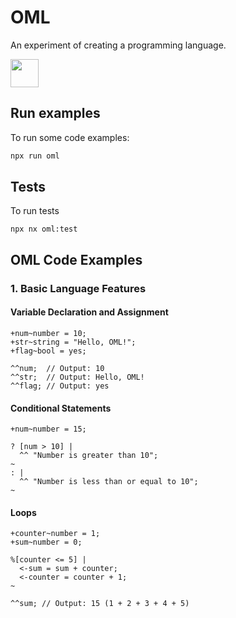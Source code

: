 # OML

An experiment of creating a programming language.

<a alt="Nx logo" href="https://nx.dev" target="_blank" rel="noreferrer"><img src="https://raw.githubusercontent.com/nrwl/nx/master/images/nx-logo.png" width="45"></a>

## Run examples

To run some code examples:

```sh
npx run oml
```

## Tests

To run tests

```
npx nx oml:test
```

## OML Code Examples

### 1. Basic Language Features

#### Variable Declaration and Assignment
```oml
+num~number = 10;
+str~string = "Hello, OML!";
+flag~bool = yes;

^^num;  // Output: 10
^^str;  // Output: Hello, OML!
^^flag; // Output: yes
```

#### Conditional Statements
```oml
+num~number = 15;

? [num > 10] |
  ^^ "Number is greater than 10";
~
: |
  ^^ "Number is less than or equal to 10";
~
```

#### Loops
```oml
+counter~number = 1;
+sum~number = 0;

%[counter <= 5] |
  <-sum = sum + counter;
  <-counter = counter + 1;
~

^^sum; // Output: 15 (1 + 2 + 3 + 4 + 5)
```

